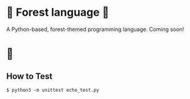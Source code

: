 # 🌲 Forest language 🌲

A Python-based, forest-themed programming language. Coming soon!

# 🐻

## How to Test

```console
$ python3 -m unittest echo_test.py
```
